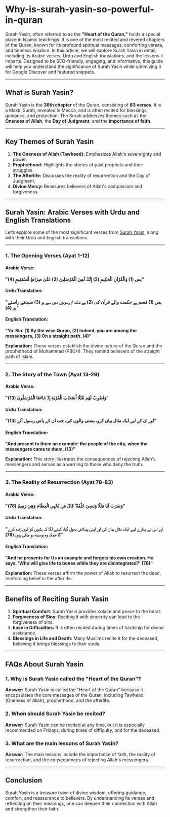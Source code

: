 # Why-is-surah-yasin-so-powerful-in-quran
 

Surah Yasin, often referred to as the **"Heart of the Quran,"** holds a special place in Islamic teachings. It is one of the most recited and revered chapters of the Quran, known for its profound spiritual messages, comforting verses, and timeless wisdom. In this article, we will explore Surah Yasin in detail, including its Arabic verses, Urdu and English translations, and the lessons it imparts. Designed to be SEO-friendly, engaging, and informative, this guide will help you understand the significance of Surah Yasin while optimizing it for Google Discover and featured snippets.  

---

## What is Surah Yasin?  

Surah Yasin is the **36th chapter** of the Quran, consisting of **83 verses**. It is a Makki Surah, revealed in Mecca, and is often recited for blessings, guidance, and protection. The Surah addresses themes such as the **Oneness of Allah**, the **Day of Judgment**, and the **importance of faith**.  

---

## Key Themes of Surah Yasin  

1. **The Oneness of Allah (Tawheed):** Emphasizes Allah's sovereignty and power.  
2. **Prophethood:** Highlights the stories of past prophets and their struggles.  
3. **The Afterlife:** Discusses the reality of resurrection and the Day of Judgment.  
4. **Divine Mercy:** Reassures believers of Allah's compassion and forgiveness.  

---

## Surah Yasin: Arabic Verses with Urdu and English Translations  

Let’s explore some of the most significant verses from [Surah Yasin](https://surahyasin.org/surah-yasin/), along with their Urdu and English translations.  

---

### 1. **The Opening Verses (Ayat 1-12)**  

#### Arabic Verse:  
**"يس (1) وَالْقُرْآنِ الْحَكِيمِ (2) إِنَّكَ لَمِنَ الْمُرْسَلِينَ (3) عَلَىٰ صِرَاطٍ مُّسْتَقِيمٍ (4)"**  

#### Urdu Translation:  
**"یس (1) قسم ہے حکمت والے قرآن کی (2) بے شک تم رسولوں میں سے ہو (3) سیدھے راستے پر (4)"**  

#### English Translation:  
**"Ya-Sin. (1) By the wise Quran, (2) Indeed, you are among the messengers, (3) On a straight path. (4)"**  

**Explanation:** These verses establish the divine nature of the Quran and the prophethood of Muhammad (PBUH). They remind believers of the straight path of Islam.  

---

### 2. **The Story of the Town (Ayat 13-29)**  

#### Arabic Verse:  
**"وَاضْرِبْ لَهُم مَّثَلًا أَصْحَابَ الْقَرْيَةِ إِذْ جَاءَهَا الْمُرْسَلُونَ (13)"**  

#### Urdu Translation:  
**"اور ان کے لیے ایک مثال بیان کرو، بستی والوں کی، جب ان کے پاس رسول آئے (13)"**  

#### English Translation:  
**"And present to them an example: the people of the city, when the messengers came to them. (13)"**  

**Explanation:** This story illustrates the consequences of rejecting Allah's messengers and serves as a warning to those who deny the truth.  

---

### 3. **The Reality of Resurrection (Ayat 78-83)**  

#### Arabic Verse:  
**"وَضَرَبَ لَنَا مَثَلًا وَنَسِيَ خَلْقَهُ ۖ قَالَ مَن يُحْيِي الْعِظَامَ وَهِيَ رَمِيمٌ (78)"**  

#### Urdu Translation:  
**"اور اس نے ہمارے لیے ایک مثال بیان کی اور اپنی پیدائش بھول گیا، کہنے لگا کہ ہڈیوں کو کون زندہ کرے گا جبکہ وہ بوسیدہ ہو چکی ہوں (78)"**  

#### English Translation:  
**"And he presents for Us an example and forgets his own creation. He says, 'Who will give life to bones while they are disintegrated?' (78)"**  

**Explanation:** These verses affirm the power of Allah to resurrect the dead, reinforcing belief in the afterlife.  

---

## Benefits of Reciting Surah Yasin  

1. **Spiritual Comfort:** Surah Yasin provides solace and peace to the heart.  
2. **Forgiveness of Sins:** Reciting it with sincerity can lead to the forgiveness of sins.  
3. **Ease in Difficulties:** It is often recited during times of hardship for divine assistance.  
4. **Blessings in Life and Death:** Many Muslims recite it for the deceased, believing it brings blessings to their souls.  

---

## FAQs About Surah Yasin  

### 1. Why is Surah Yasin called the "Heart of the Quran"?  
**Answer:** Surah Yasin is called the "Heart of the Quran" because it encapsulates the core messages of the Quran, including Tawheed (Oneness of Allah), prophethood, and the afterlife.  

### 2. When should Surah Yasin be recited?  
**Answer:** Surah Yasin can be recited at any time, but it is especially recommended on Fridays, during times of difficulty, and for the deceased.  

### 3. What are the main lessons of Surah Yasin?  
**Answer:** The main lessons include the importance of faith, the reality of resurrection, and the consequences of rejecting Allah's messengers.  

---

## Conclusion  

Surah Yasin is a treasure trove of divine wisdom, offering guidance, comfort, and reassurance to believers. By understanding its verses and reflecting on their meanings, one can deepen their connection with Allah and strengthen their faith.  
  
